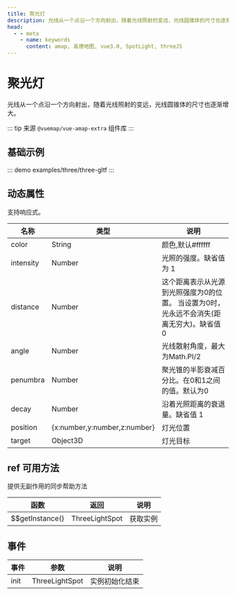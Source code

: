 ```yaml
---
title: 聚光灯
description: 光线从一个点沿一个方向射出，随着光线照射的变远，光线圆锥体的尺寸也逐渐增大
head:
  - - meta
    - name: keywords
      content: amap, 高德地图, vue3.0, SpotLight, threeJS
---
```


# 聚光灯
光线从一个点沿一个方向射出，随着光线照射的变远，光线圆锥体的尺寸也逐渐增大。

::: tip
来源 ```@vuemap/vue-amap-extra``` 组件库
:::

## 基础示例

::: demo
examples/three/three-gltf
:::


## 动态属性
支持响应式。

名称 | 类型                                         | 说明
---|--------------------------------------------|---|
color  | String                       | 颜色,默认#ffffff
intensity | Number                       | 光照的强度。缺省值为 1
distance | Number                       | 这个距离表示从光源到光照强度为0的位置。 当设置为0时，光永远不会消失(距离无穷大)。缺省值 0
angle | Number                       | 光线散射角度，最大为Math.PI/2
penumbra | Number                       | 聚光锥的半影衰减百分比。在0和1之间的值。默认为0
decay | Number                       | 沿着光照距离的衰退量。缺省值 1
position | {x:number,y:number,z:number} | 灯光位置
target | Object3D                     | 灯光目标

## ref 可用方法
提供无副作用的同步帮助方法

函数 | 返回    | 说明
---|-------|---|
$$getInstance() | ThreeLightSpot | 获取实例

## 事件

事件 | 参数 | 说明
---|---|---|
init | ThreeLightSpot | 实例初始化结束

